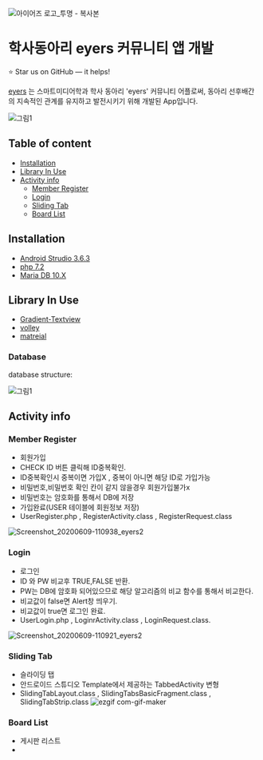 ![아이어즈 로고_투명 - 복사본](https://user-images.githubusercontent.com/54932560/84098058-3bbc1700-aa41-11ea-9a08-ea1a0b52ce7a.png)

학사동아리 eyers 커뮤니티 앱 개발
======================

:star: Star us on GitHub — it helps!

[eyers](http://rhkdgud61.iwinv.net/) 는 스마트미디어학과 학사 동아리 'eyers' 커뮤니티 어플로써, 동아리 선후배간의 지속적인 관계를 유지하고 발전시키기 위해 개발된 App입니다.

![그림1](https://user-images.githubusercontent.com/54932560/84098668-d2d59e80-aa42-11ea-84c2-fefe3dc7be12.png)



## Table of content

- [Installation](#installation)
- [Library In Use](#library-in-use)
- [Activity info](#activity-info)
    - [Member Register](#member-register)
    - [Login](#login)
    - [Sliding Tab](#sliding-tab)
    - [Board List](#board-list)

## Installation

- [Android Strudio 3.6.3](https://developer.android.com/studio/archive?hl=ko)
- [php 7.2](https://www.php.net/downloads)
- [Maria DB 10.X](https://mariadb.com/downloads/)

## Library In Use
- [Gradient-Textview](https://github.com/tushar09/Gradient-Textview)
- [volley](https://github.com/google/volley)
- [matreial](https://developer.android.com/reference/com/google/android/material/button/MaterialButtonToggleGroup)

### Database

database structure:

![그림1](https://user-images.githubusercontent.com/54932560/84100989-fea75300-aa47-11ea-8e43-b9d51f7b7324.png)


## Activity info

### Member Register

* 회원가입
* CHECK ID 버튼 클릭해 ID중복확인.
* ID중복확인시 중복이면 가입X , 중복이 아니면 해당 ID로 가입가능
* 비밀번호,비밀번호 확인 칸이 같지 않을경우 회원가입불가x
* 비밀번호는 암호화를 통해서 DB에 저장
* 가입완료(USER 테이블에 회원정보 저장)
* UserRegister.php , RegisterActivity.class , RegisterRequest.class

![Screenshot_20200609-110938_eyers2](https://user-images.githubusercontent.com/54932560/84102257-e553d600-aa4a-11ea-9dca-bf2c3cbca195.jpg)



### Login

* 로그인
* ID 와 PW 비교후 TRUE,FALSE 반환.
* PW는 DB에 암호화 되어있으므로 해당 알고리즘의 비교 함수를 통해서 비교한다.
* 비교값이 false면 Alert창 띄우기.
* 비교값이 true면 로그인 완료.
* UserLogin.php , LoginrActivity.class , LoginRequest.class.  

![Screenshot_20200609-110921_eyers2](https://user-images.githubusercontent.com/54932560/84102692-21d40180-aa4c-11ea-95cc-aad544fe5a20.jpg)


### Sliding Tab

* 슬라이딩 탭
* 안드로이드 스튜디오 Template에서 제공하는 TabbedActivity 변형  
* SlidingTabLayout.class , SlidingTabsBasicFragment.class , SlidingTabStrip.class
![ezgif com-gif-maker](https://user-images.githubusercontent.com/54932560/84109064-c4947c00-aa5c-11ea-981e-7f32ac10890c.gif)  


### Board List

* 게시판 리스트
* 

